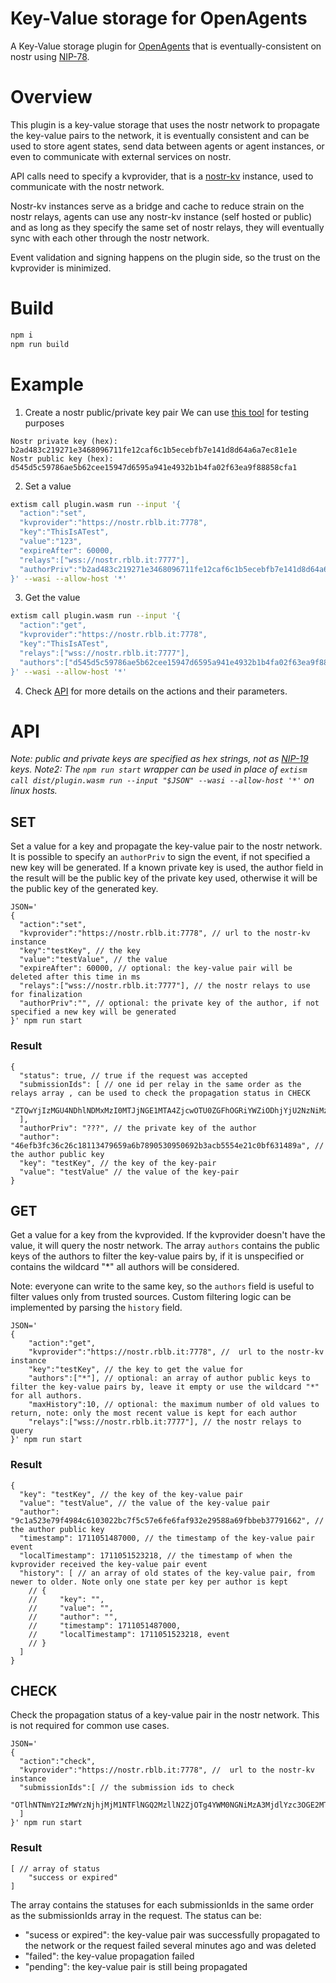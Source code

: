 
# Key-Value storage for OpenAgents

A Key-Value storage plugin for [OpenAgents](https://openagents.com/) that is eventually-consistent on nostr using [NIP-78](https://github.com/nostr-protocol/nips/blob/master/78.md).

# Overview 

This plugin is a key-value storage that uses the nostr network to propagate the key-value pairs to the network, it is eventually consistent and can be used to store agent states, send data between agents or agent instances, or even to communicate with external services on nostr.


API calls need to specify a kvprovider, that is a [nostr-kv](https://github.com/riccardobl/nostr-kv) instance, used to communicate with the nostr network.


Nostr-kv instances serve as a bridge and cache to reduce strain on the nostr relays, agents can use any nostr-kv instance (self hosted or public) and as long as they specify the same set of nostr relays, they will eventually sync with each other through the nostr network.

Event validation and signing happens on the plugin side, so the trust on the kvprovider is minimized.


# Build
```bash
npm i
npm run build
```

# Example


1. Create a nostr public/private key pair
We can use [this tool](https://nostrtool.com/) for testing purposes
```
Nostr private key (hex): b2ad483c219271e3468096711fe12caf6c1b5ecebfb7e141d8d64a6a7ec81e1e
Nostr public key (hex): d545d5c59786ae5b62cee15947d6595a941e4932b1b4fa02f63ea9f88858cfa1
```
2. Set a value
```bash
extism call plugin.wasm run --input '{
  "action":"set", 
  "kvprovider":"https://nostr.rblb.it:7778",
  "key":"ThisIsATest", 
  "value":"123", 
  "expireAfter": 60000,
  "relays":["wss://nostr.rblb.it:7777"],
  "authorPriv":"b2ad483c219271e3468096711fe12caf6c1b5ecebfb7e141d8d64a6a7ec81e1e"
}' --wasi --allow-host '*'
```

3. Get the value
```bash
extism call plugin.wasm run --input '{
  "action":"get", 
  "kvprovider":"https://nostr.rblb.it:7778",
  "key":"ThisIsATest", 
  "relays":["wss://nostr.rblb.it:7777"],
  "authors":["d545d5c59786ae5b62cee15947d6595a941e4932b1b4fa02f63ea9f88858cfa1"]
}' --wasi --allow-host '*'
```

4. Check [API](#API) for more details on the actions and their parameters.




# API
*Note: public and private keys are specified as hex strings, not as [NIP-19](https://github.com/nostr-protocol/nips/blob/master/19.md) keys.*
*Note2: The `npm run start` wrapper can be used in place of `extism call dist/plugin.wasm run --input "$JSON" --wasi --allow-host '*'` on linux hosts.*

## SET
Set a value for a key and propagate the key-value pair to the nostr network.
It is possible to specify an `authorPriv` to sign the event, if not specified a new key will be generated.
If a known private key is used, the author field in the result will be the public key of the private key used, otherwise it will be the public key of the generated key.


```jsonc
JSON='
{
  "action":"set", 
  "kvprovider":"https://nostr.rblb.it:7778", // url to the nostr-kv instance
  "key":"testKey", // the key
  "value":"testValue", // the value 
  "expireAfter": 60000, // optional: the key-value pair will be deleted after this time in ms
  "relays":["wss://nostr.rblb.it:7777"], // the nostr relays to use for finalization
  "authorPriv":"", // optional: the private key of the author, if not specified a new key will be generated
}' npm run start
```
### Result
```jsonc
{
  "status": true, // true if the request was accepted
  "submissionIds": [ // one id per relay in the same order as the relays array , can be used to check the propagation status in CHECK
    "ZTQwYjIzMGU4NDhlNDMxMzI0MTJjNGE1MTA4ZjcwOTU0ZGFhOGRiYWZiODhjYjU2NzNiMzcyNjlkNTk0MTc0YkB3c3M6Ly9ub3N0ci5yYmxiLml0Ojc3Nzc=" 
  ],
  "authorPriv": "???", // the private key of the author
  "author": "46efb3fc36c26c18113479659a6b7890530950692b3acb5554e21c0bf631489a", // the author public key
  "key": "testKey", // the key of the key-pair
  "value": "testValue" // the value of the key-pair
}
```




## GET

Get a value for a key from the kvprovided. If the kvprovider doesn't have the value, it will query the nostr network.
The array `authors` contains the public keys of the authors to filter the key-value pairs by, if it is unspecified or contains the wildcard "*" all authors will be considered.

Note: everyone can write to the same key, so the `authors` field is useful to filter values only from trusted sources. Custom filtering logic can be implemented by parsing the `history` field.


```jsonc
JSON='
{
    "action":"get",
    "kvprovider":"https://nostr.rblb.it:7778", //  url to the nostr-kv instance
    "key":"testKey", // the key to get the value for
    "authors":["*"], // optional: an array of author public keys to filter the key-value pairs by, leave it empty or use the wildcard "*" for all authors.
    "maxHistory":10, // optional: the maximum number of old values to return, note: only the most recent value is kept for each author
    "relays":["wss://nostr.rblb.it:7777"], // the nostr relays to query 
}' npm run start
```


### Result
```jsonc
{
  "key": "testKey", // the key of the key-value pair
  "value": "testValue", // the value of the key-value pair
  "author": "9c1a523e79f4984c6103022bc7f5c57e6fe6faf932e29588a69fbbeb37791662", // the author public key
  "timestamp": 1711051487000, // the timestamp of the key-value pair event
  "localTimestamp": 1711051523218, // the timestamp of when the kvprovider received the key-value pair event
  "history": [ // an array of old states of the key-value pair, from newer to older. Note only one state per key per author is kept
    // {
    //     "key": "", 
    //     "value": "", 
    //     "author": "", 
    //     "timestamp": 1711051487000, 
    //     "localTimestamp": 1711051523218, event
    // }
  ]
}
```



## CHECK

Check the propagation status of a key-value pair in the nostr network.
This is not required for common use cases.

```jsonc
JSON='
{
  "action":"check",
  "kvprovider":"https://nostr.rblb.it:7778", //  url to the nostr-kv instance
  "submissionIds":[ // the submission ids to check
    "OTlhNTNmY2IzMWYzNjhjMjM1NTFlNGQ2MzllN2ZjOTg4YWM0NGNiMzA3MjdlYzc3OGE2MTIxM2U0ODg1YzI1N0B3c3M6Ly9ub3N0ci5yYmxiLml0Ojc3Nzc="
  ]   
}' npm run start
```

### Result
```jsonc
[ // array of status
    "success or expired"
]
```

The array contains the statuses for each submissionIds in the same order as the submissionIds array in the request.
The status can be:
- "sucess or expired": the key-value pair was successfully propagated to the network or the request failed several minutes ago and was deleted
- "failed": the key-value propagation failed
- "pending": the key-value pair is still being propagated
